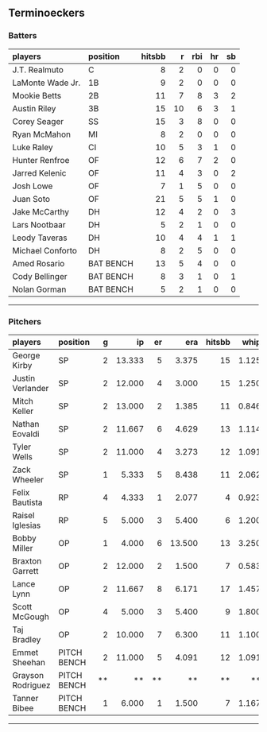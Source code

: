 ## Terminoeckers

### Batters

 
|players          |position  | hitsbb|  r| rbi| hr| sb| 
|:----------------|:---------|------:|--:|---:|--:|--:| 
|J.T. Realmuto    |C         |      8|  2|   0|  0|  0| 
|LaMonte Wade Jr. |1B        |      9|  2|   0|  0|  0| 
|Mookie Betts     |2B        |     11|  7|   8|  3|  2| 
|Austin Riley     |3B        |     15| 10|   6|  3|  1| 
|Corey Seager     |SS        |     15|  3|   8|  0|  0| 
|Ryan McMahon     |MI        |      8|  2|   0|  0|  0| 
|Luke Raley       |CI        |     10|  5|   3|  1|  0| 
|Hunter Renfroe   |OF        |     12|  6|   7|  2|  0| 
|Jarred Kelenic   |OF        |     11|  4|   3|  0|  2| 
|Josh Lowe        |OF        |      7|  1|   5|  0|  0| 
|Juan Soto        |OF        |     21|  5|   5|  1|  0| 
|Jake McCarthy    |DH        |     12|  4|   2|  0|  3| 
|Lars Nootbaar    |DH        |      5|  2|   1|  0|  0| 
|Leody Taveras    |DH        |     10|  4|   4|  1|  1| 
|Michael Conforto |DH        |      8|  2|   5|  0|  0| 
|Amed Rosario     |BAT BENCH |     13|  5|   4|  0|  0| 
|Cody Bellinger   |BAT BENCH |      8|  3|   1|  0|  1| 
|Nolan Gorman     |BAT BENCH |      5|  2|   1|  0|  0| 

* * *

### Pitchers

 
|players           |position    |  g|     ip| er|    era| hitsbb|  whip| so|  w| sv| 
|:-----------------|:-----------|--:|------:|--:|------:|------:|-----:|--:|--:|--:| 
|George Kirby      |SP          |  2| 13.333|  5|  3.375|     15| 1.125|  8|  0|  0| 
|Justin Verlander  |SP          |  2| 12.000|  4|  3.000|     15| 1.250| 10|  0|  0| 
|Mitch Keller      |SP          |  2| 13.000|  2|  1.385|     11| 0.846| 10|  1|  0| 
|Nathan Eovaldi    |SP          |  2| 11.667|  6|  4.629|     13| 1.114|  9|  0|  0| 
|Tyler Wells       |SP          |  2| 11.000|  4|  3.273|     12| 1.091| 13|  0|  0| 
|Zack Wheeler      |SP          |  1|  5.333|  5|  8.438|     11| 2.062|  8|  0|  0| 
|Felix Bautista    |RP          |  4|  4.333|  1|  2.077|      4| 0.923|  9|  0|  2| 
|Raisel Iglesias   |RP          |  5|  5.000|  3|  5.400|      6| 1.200|  8|  1|  4| 
|Bobby Miller      |OP          |  1|  4.000|  6| 13.500|     13| 3.250|  3|  0|  0| 
|Braxton Garrett   |OP          |  2| 12.000|  2|  1.500|      7| 0.583| 15|  1|  0| 
|Lance Lynn        |OP          |  2| 11.667|  8|  6.171|     17| 1.457| 14|  1|  0| 
|Scott McGough     |OP          |  4|  5.000|  3|  5.400|      9| 1.800|  8|  0|  3| 
|Taj Bradley       |OP          |  2| 10.000|  7|  6.300|     11| 1.100| 10|  1|  0| 
|Emmet Sheehan     |PITCH BENCH |  2| 11.000|  5|  4.091|     12| 1.091|  9|  2|  0| 
|Grayson Rodriguez |PITCH BENCH | **|     **| **|     **|     **|    **| **| **| **| 
|Tanner Bibee      |PITCH BENCH |  1|  6.000|  1|  1.500|      7| 1.167|  7|  1|  0| 


* * *


